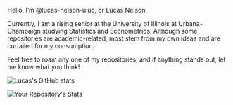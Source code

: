 Hello, I’m @lucas-nelson-uiuc, or Lucas Nelson.

Currently, I am a rising senior at the University of Illinois at Urbana-Champaign studying Statistics and Econometrics. Although some repositories are academic-related, most stem from my own ideas and are curtailed for my consumption.

Feel free to roam any one of my repositories, and if anything stands out, let me know what you think!

![Lucas's GitHub stats](https://github-readme-stats.vercel.app/api?username=lucas-nelson-uiuc&show_icons=true&theme=github_dark)

![Your Repository's Stats](https://github-readme-stats.vercel.app/api/top-langs/?username=lucas-nelson-uiuc&theme=blue-green)
